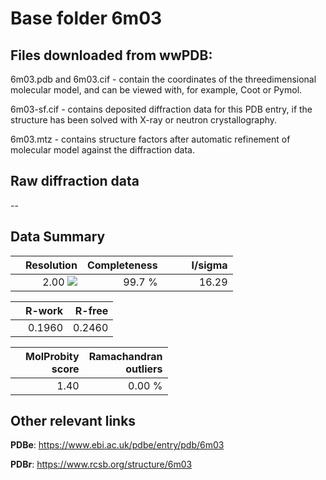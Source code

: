 # Base folder 6m03

## Files downloaded from wwPDB:

6m03.pdb and 6m03.cif - contain the coordinates of the threedimensional molecular model, and can be viewed with, for example, Coot or Pymol.

6m03-sf.cif - contains deposited diffraction data for this PDB entry, if the structure has been solved with X-ray or neutron crystallography.

6m03.mtz - contains structure factors after automatic refinement of molecular model against the diffraction data.

## Raw diffraction data

--<br> 

## Data Summary
|   | Resolution | Completeness| I/sigma |
|---|-------------:|----------------:|--------------:|
|   |2.00 <img src="https://latex.codecogs.com/svg.latex?{\mbox{\normalfont\AA}}"/>|99.7  %|<img width=50/>16.29|

|   | **R-work**| **R-free**   
|---|-------------:|----------------:|           
||0.1960|0.2460|

|   |**MolProbity<br>score**| **Ramachandran<br>outliers** 
|---|-------------:|----------------:|
||1.40|0.00 %|

## Other relevant links 
**PDBe**:  https://www.ebi.ac.uk/pdbe/entry/pdb/6m03
 
**PDBr**: https://www.rcsb.org/structure/6m03 

